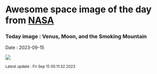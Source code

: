 
# Awesome space image of the day from [NASA](https://api.nasa.gov/)

### Today image : Venus, Moon, and the Smoking Mountain
Date : 2023-09-15

![](https://apod.nasa.gov/apod/image/2309/IMG_3603_1024.jpg)

<small>Latest update : Fri Sep 15 05:11:32 2023</small>
        